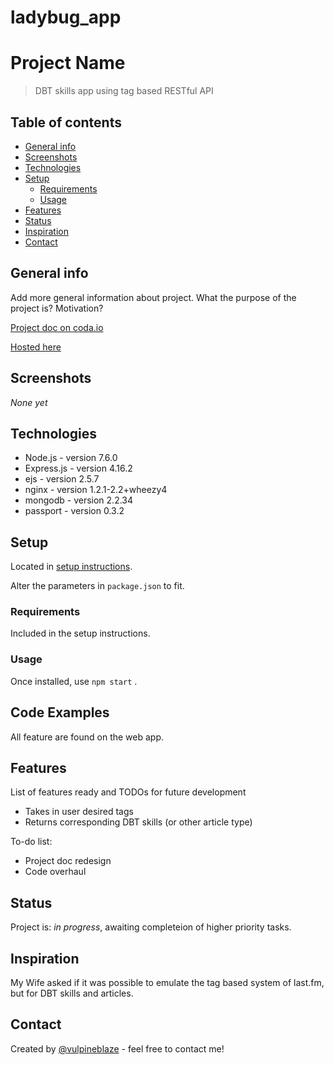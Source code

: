 # ladybug_app

# Project Name
> DBT skills app using tag based RESTful API

## Table of contents
* [General info](#general-info)
* [Screenshots](#screenshots)
* [Technologies](#technologies)
* [Setup](#setup)
  * [Requirements](#requirements)
  * [Usage](#usage)
* [Features](#features)
* [Status](#status)
* [Inspiration](#inspiration)
* [Contact](#contact)

## General info
Add more general information about project. What the purpose of the project is? Motivation?

[Project doc on coda.io](https://coda.io/d/Master-Project-List-FBD_ddKUgkxSKaN/Ladybug_su6qz#_luz0U)

[Hosted here](http://ladybug.fusionbombsderp.com/)

## Screenshots
*None yet*

## Technologies
* Node.js - version 7.6.0
* Express.js - version 4.16.2
* ejs - version 2.5.7
* nginx - version 1.2.1-2.2+wheezy4
* mongodb - version 2.2.34
* passport - version 0.3.2

## Setup
Located in [setup instructions](./setup_instructions).

Alter the parameters in `package.json` to fit.

### Requirements
Included in the setup instructions.

### Usage
Once installed, use `npm start` .

## Code Examples
All feature are found on the web app.

## Features
List of features ready and TODOs for future development
* Takes in user desired tags
* Returns corresponding DBT skills (or other article type)

To-do list:
* Project doc redesign
* Code overhaul

## Status
Project is: _in progress_, awaiting completeion of higher priority tasks.

## Inspiration
My Wife asked if it was possible to emulate the tag based system of last.fm, but for DBT skills and articles. 

## Contact
Created by [@vulpineblaze](https://github.com/vulpineblaze) - feel free to contact me!
